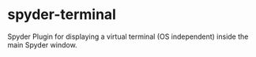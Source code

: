 # spyder-terminal
Spyder Plugin for displaying a virtual terminal (OS independent) inside the main Spyder window.
